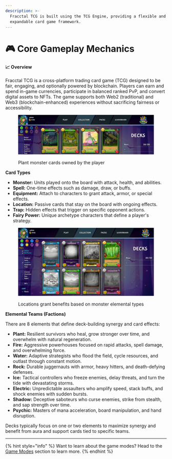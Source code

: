 ```yaml
---
description: >-
  Fracctal TCG is built using the TCG Engine, providing a flexible and
  expandable card game framework.
---
```


# 🎮 Core Gameplay Mechanics

#### 📈 Overview

Fracctal TCG is a cross-platform trading card game (TCG) designed to be fair, engaging, and optionally powered by blockchain. Players can earn and spend in-game currencies, participate in balanced ranked PvP, and convert digital assets to NFTs. The game supports both Web2 (traditional) and Web3 (blockchain-enhanced) experiences without sacrificing fairness or accessibility.

<figure><img src="../.gitbook/assets/image (3).png" alt=""><figcaption><p>Plant monster cards owned by the player</p></figcaption></figure>

**Card Types**

* **Monster:** Units played onto the board with attack, health, and abilities.
* **Spell:** One-time effects such as damage, draw, or buffs.
* **Equipment:** Attach to characters to grant attack, armor, or special effects.
* **Location:** Passive cards that stay on the board with ongoing effects.
* **Trap:** Hidden effects that trigger on specific opponent actions.
* **Fairy Power:** Unique archetype characters that define a player's strategy.

<figure><img src="../.gitbook/assets/image (1) (1).png" alt=""><figcaption><p>Locations grant benefits based on monster elemental types</p></figcaption></figure>

**Elemental Teams (Factions)**

There are 8 elements that define deck-building synergy and card effects:

* **Plant:** Resilient survivors who heal, grow stronger over time, and overwhelm with natural regeneration.
* **Fire:** Aggressive powerhouses focused on rapid attacks, spell damage, and overwhelming force.
* **Water:** Adaptive strategists who flood the field, cycle resources, and outlast through constant motion.
* **Rock:** Durable juggernauts with armor, heavy hitters, and death-defying defenses.
* **Ice:** Tactical controllers who freeze enemies, delay threats, and turn the tide with devastating storms.
* **Electric:** Unpredictable assaulters who amplify speed, stack buffs, and shock enemies with sudden bursts.
* **Shadow:** Deceptive saboteurs who curse enemies, strike from stealth, and sap strength over time.
* **Psychic:** Masters of mana acceleration, board manipulation, and hand disruption.

Decks typically focus on one or two elements to maximize synergy and benefit from aura and support cards tied to specific teams.

***

{% hint style="info" %}
Want to learn about the game modes? Head to the [Game Modes](../basics/game-modes.md) section to learn more.
{% endhint %}
